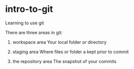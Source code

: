 # intro-to-git
Learning to use git

There are three areas in git:

1. workspace area 
  Your local folder or directory

2. staging area
  Where files or folder a kept prior to commit
  
3. the repository area
      The snapshot of your commits
